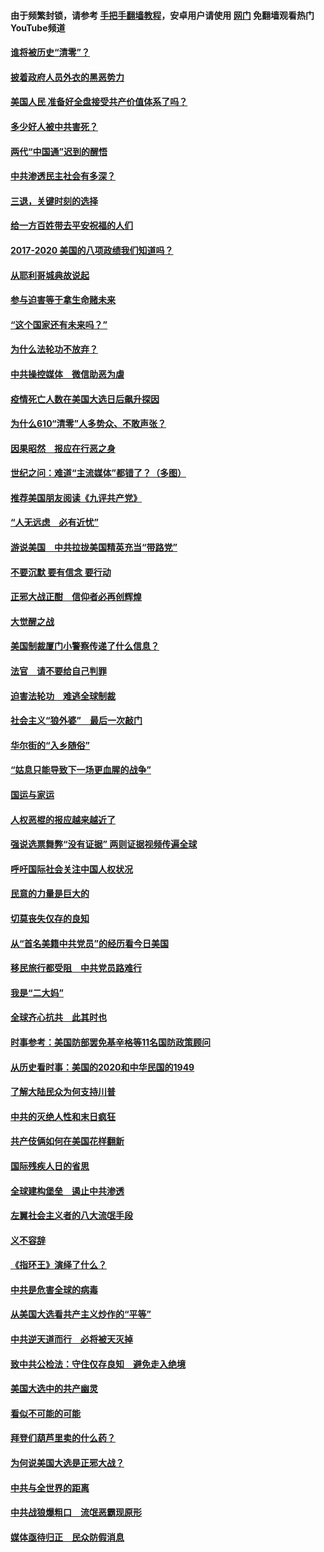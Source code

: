 #### 由于频繁封锁，请参考 [手把手翻墙教程](https://github.com/gfw-breaker/guides/wiki/)，安卓用户请使用 [网门](https://github.com/gfw-breaker/nogfw/blob/master/dl.md?t=01310400) 免翻墙观看热门YouTube频道 

#### [谁将被历史“清零”？](../pages/73/417485.md?t=01310400) 

#### [披着政府人员外衣的黑恶势力](../pages/73/417442.md?t=01310400) 

#### [美国人民 准备好全盘接受共产价值体系了吗？](../pages/73/417491.md?t=01310400) 

#### [多少好人被中共害死？](../pages/73/417144.md?t=01310400) 

#### [两代“中国通”迟到的醒悟](../pages/73/417064.md?t=01310400) 

#### [中共渗透民主社会有多深？](../pages/73/417063.md?t=01310400) 

#### [三退，关键时刻的选择](../pages/73/416969.md?t=01310400) 

#### [给一方百姓带去平安祝福的人们](../pages/73/416941.md?t=01310400) 

#### [2017-2020  美国的八项政绩我们知道吗？](../pages/73/416968.md?t=01310400) 

#### [从耶利哥城典故说起](../pages/73/416892.md?t=01310400) 

#### [参与迫害等于拿生命赌未来](../pages/73/416856.md?t=01310400) 

#### [“这个国家还有未来吗？”](../pages/73/416852.md?t=01310400) 

#### [为什么法轮功不放弃？](../pages/73/416864.md?t=01310400) 

#### [中共操控媒体　微信助恶为虐](../pages/73/416724.md?t=01310400) 

#### [疫情死亡人数在美国大选日后飙升探因](../pages/73/416606.md?t=01310400) 

#### [为什么610“清零”人多势众、不敢声张？](../pages/73/416632.md?t=01310400) 

#### [因果昭然　报应在行恶之身](../pages/73/416582.md?t=01310400) 

#### [世纪之问：难道“主流媒体”都错了？（多图）](../pages/73/416571.md?t=01310400) 

#### [推荐美国朋友阅读《九评共产党》](../pages/73/416510.md?t=01310400) 

#### [“人无远虑　必有近忧”](../pages/73/416513.md?t=01310400) 

#### [游说美国　中共拉拢美国精英充当“带路党”](../pages/73/416529.md?t=01310400) 

#### [不要沉默 要有信念 要行动](../pages/73/416457.md?t=01310400) 

#### [正邪大战正酣　信仰者必再创辉煌](../pages/73/416433.md?t=01310400) 

#### [大觉醒之战](../pages/73/416456.md?t=01310400) 

#### [美国制裁厦门小警察传递了什么信息？](../pages/73/416432.md?t=01310400) 

#### [法官　请不要给自己判罪](../pages/73/416379.md?t=01310400) 

#### [迫害法轮功　难逃全球制裁](../pages/73/416380.md?t=01310400) 

#### [社会主义“狼外婆”　最后一次敲门](../pages/73/416394.md?t=01310400) 

#### [华尔街的“入乡随俗”](../pages/73/416395.md?t=01310400) 

#### [“姑息只能导致下一场更血腥的战争”](../pages/73/416223.md?t=01310400) 

#### [国运与家运](../pages/73/416224.md?t=01310400) 

#### [人权恶棍的报应越来越近了](../pages/73/416276.md?t=01310400) 

#### [强说选票舞弊“没有证据” 两则证据视频传遍全球](../pages/73/416227.md?t=01310400) 

#### [呼吁国际社会关注中国人权状况](../pages/73/416135.md?t=01310400) 

#### [民意的力量是巨大的](../pages/73/416222.md?t=01310400) 

#### [切莫丧失仅存的良知](../pages/73/416134.md?t=01310400) 

#### [从“首名美籍中共党员”的经历看今日美国](../pages/73/416114.md?t=01310400) 

#### [移民旅行都受阻　中共党员路难行](../pages/73/416033.md?t=01310400) 

#### [我是“二大妈”](../pages/73/415529.md?t=01310400) 

#### [全球齐心抗共　此其时也](../pages/73/415989.md?t=01310400) 

#### [时事参考：美国防部罢免基辛格等11名国防政策顾问](../pages/73/415970.md?t=01310400) 

#### [从历史看时事：美国的2020和中华民国的1949](../pages/73/415949.md?t=01310400) 

#### [了解大陆民众为何支持川普](../pages/73/415950.md?t=01310400) 

#### [中共的灭绝人性和末日疯狂](../pages/73/415944.md?t=01310400) 

#### [共产伎俩如何在美国花样翻新](../pages/73/415908.md?t=01310400) 

#### [国际残疾人日的省思](../pages/73/415849.md?t=01310400) 

#### [全球建构堡垒　遏止中共渗透](../pages/73/415850.md?t=01310400) 

#### [左翼社会主义者的八大流氓手段](../pages/73/415802.md?t=01310400) 

#### [义不容辞](../pages/73/415807.md?t=01310400) 

#### [《指环王》演绎了什么？](../pages/73/415739.md?t=01310400) 

#### [中共是危害全球的病毒](../pages/73/415569.md?t=01310400) 

#### [从美国大选看共产主义炒作的“平等”](../pages/73/415654.md?t=01310400) 

#### [中共逆天道而行　必将被天灭掉](../pages/73/415626.md?t=01310400) 

#### [致中共公检法：守住仅存良知　避免走入绝境](../pages/73/415627.md?t=01310400) 

#### [美国大选中的共产幽灵](../pages/73/415618.md?t=01310400) 

#### [看似不可能的可能](../pages/73/415619.md?t=01310400) 

#### [拜登们葫芦里卖的什么药？](../pages/73/415531.md?t=01310400) 

#### [为何说美国大选是正邪大战？](../pages/73/415530.md?t=01310400) 

#### [中共与全世界的距离](../pages/73/415435.md?t=01310400) 

#### [中共战狼爆粗口　流氓恶霸现原形](../pages/73/415426.md?t=01310400) 

#### [媒体亟待归正　民众防假消息](../pages/73/415402.md?t=01310400) 


